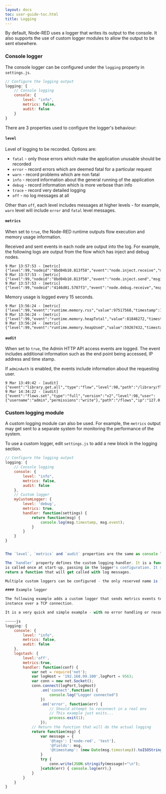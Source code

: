 ```yaml
---
layout: docs
toc: user-guide-toc.html
title: Logging
---
```


By default, Node-RED uses a logger that writes its output to the console. It also
supports the use of custom logger modules to allow the output to be sent elsewhere.

### Console logger

The console logger can be configured under the `logging` property in `settings.js`.


~~~~js
// Configure the logging output
logging: {
    // Console logging
    console: {
        level: "info",
        metrics: false,
        audit: false
    }
}
~~~~

There are 3 properties used to configure the logger's behaviour:

#### `level`

Level of logging to be recorded. Options are:

- `fatal` - only those errors which make the application unusable should be recorded
- `error` - record errors which are deemed fatal for a particular request
- `warn` - record problems which are non fatal
- `info` - record information about the general running of the application
- `debug` - record information which is more verbose than info
- `trace` - record very detailed logging
- `off` - no log messages at all

Other than `off`, each level includes messages at higher levels - for example, `warn` level
will include `error` and `fatal` level messages.

#### `metrics`

When set to `true`, the Node-RED runtime outputs flow execution and
memory usage information.

Received and sent events in each node are output into the log.
For example, the following logs are output from the flow which has inject and debug nodes.

    9 Mar 13:57:53 - [metric] {"level":99,"nodeid":"8bd04b10.813f58","event":"node.inject.receive","msgid":"86c8212c.4ef45","timestamp":1489067873391}
    9 Mar 13:57:53 - [metric] {"level":99,"nodeid":"8bd04b10.813f58","event":"node.inject.send","msgid":"86c8212c.4ef45","timestamp":1489067873392}
    9 Mar 13:57:53 - [metric] {"level":99,"nodeid":"4146d01.5707f3","event":"node.debug.receive","msgid":"86c8212c.4ef45","timestamp":1489067873393}

Memory usage is logged every 15 seconds.

    9 Mar 13:56:24 - [metric] {"level":99,"event":"runtime.memory.rss","value":97517568,"timestamp":1489067784815}
    9 Mar 13:56:24 - [metric] {"level":99,"event":"runtime.memory.heapTotal","value":81846272,"timestamp":1489067784817}
    9 Mar 13:56:24 - [metric] {"level":99,"event":"runtime.memory.heapUsed","value":59267432,"timestamp":1489067784817}

#### `audit`

When set to `true`, the Admin HTTP API access events are logged. The event includes
additional information such as the end point being accessed, IP address and time stamp.

If `adminAuth` is enabled, the events include information about the requesting user.

    9 Mar 13:49:42 - [audit] {"event":"library.get.all","type":"flow","level":98,"path":"/library/flows","ip":"127.0.0.1","timestamp":1489067382686}
    9 Mar 14:34:22 - [audit] {"event":"flows.set","type":"full","version":"v2","level":98,"user":{"username":"admin","permissions":"write"},"path":"/flows","ip":"127.0.0.1","timestamp":1489070062519}

### Custom logging module

A custom logging module can also be used. For example, the `metrics` output may
get sent to a separate system for monitoring the performance of the system.

To use a custom logger, edit `settings.js` to add a new block in the logging section.

~~~~js
// Configure the logging output
logging: {
    // Console logging
    console: {
        level: "info",
        metrics: false,
        audit: false
    },
    // Custom logger
    myCustomLogger: {
        level: 'debug',
        metrics: true,
        handler: function(settings) {
            return function(msg) {
                console.log(msg.timestamp, msg.event);
            }
        }
    }
}


The `level`, `metrics` and `audit` properties are the same as console logging.

The `handler` property defines the custom logging handler. It is a function that
is called once at start-up, passing in the logger's configuration. It must
return a function that will get called with log messages.

Multiple custom loggers can be configured - the only reserved name is `console`.

#### Example logger

The following example adds a custom logger that sends metrics events to a logstash
instance over a TCP connection.

It is a very quick and simple example - with no error handling or reconnect logic.

~~~~~js
logging: {
    console: {
        level: "info",
        metrics: false,
        audit: false
    },
    logstash: {
        level:'off',
        metrics:true,
        handler: function(conf) {
            var net = require('net');
            var logHost = '192.168.99.100',logPort = 9563;
            var conn = new net.Socket();
            conn.connect(logPort,logHost)
                .on('connect',function() {
                    console.log("Logger connected")
                })
                .on('error', function(err) {
                    // Should attempt to reconnect in a real env
                    // This example just exits...
                    process.exit(1);
                });
            // Return the function that will do the actual logging
            return function(msg) {
                var message = {
                    '@tags': ['node-red', 'test'],
                    '@fields': msg,
                    '@timestamp': (new Date(msg.timestamp)).toISOString()
                }
                try {
                    conn.write(JSON.stringify(message)+"\n");
                }catch(err) { console.log(err);}
            }
        }
    }
}
~~~~~
